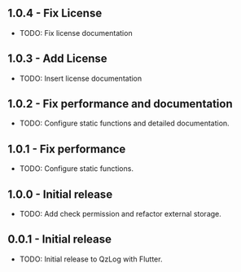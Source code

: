 ## 1.0.4 - Fix License

* TODO: Fix license documentation

## 1.0.3 - Add License

* TODO: Insert license documentation

## 1.0.2 - Fix performance and documentation

* TODO: Configure static functions and detailed documentation.

## 1.0.1 - Fix performance

* TODO: Configure static functions.

## 1.0.0 - Initial release

* TODO: Add check permission and refactor external storage.

## 0.0.1 - Initial release

* TODO: Initial release to QzLog with Flutter.
